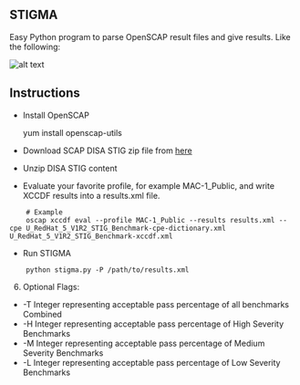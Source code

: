 STIGMA
-------

Easy Python program to parse OpenSCAP result files and give results. Like the following:

![alt text][sampleout]

## Instructions

- Install OpenSCAP
    
    yum install openscap-utils

- Download SCAP DISA STIG zip file from [here][0]

- Unzip DISA STIG content

- Evaluate your favorite profile, for example MAC-1_Public, and write XCCDF results into a results.xml file.

```shell
    # Example
    oscap xccdf eval --profile MAC-1_Public --results results.xml --cpe U_RedHat_5_V1R2_STIG_Benchmark-cpe-dictionary.xml U_RedHat_5_V1R2_STIG_Benchmark-xccdf.xml
```

- Run STIGMA

```shell
    python stigma.py -P /path/to/results.xml 
```

6. Optional Flags:
  *  -T Integer representing acceptable pass percentage of all benchmarks Combined
  *  -H Integer representing acceptable pass percentage of High Severity Benchmarks
  *  -M Integer representing acceptable pass percentage of Medium Severity Benchmarks
  *  -L Integer representing acceptable pass percentage of Low Severity Benchmarks









[0]:http://iase.disa.mil/stigs/scap/Pages/index.aspx
[sampleout]:https://raw.githubusercontent.com/nousdefions/STIGMA/master/sample_out.png "Sample Results"    
